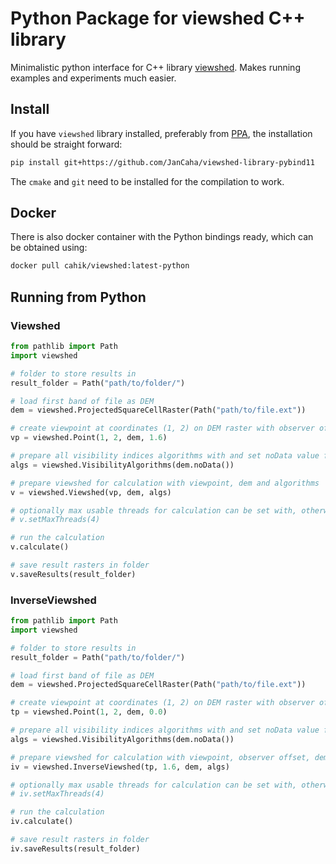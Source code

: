 # Python Package for viewshed C++ library

Minimalistic python interface for C++ library [viewshed](https://github.com/JanCaha/cpp-viewshed-library). Makes running examples and experiments much easier.

## Install

If you have `viewshed` library installed, preferably from [PPA](https://launchpad.net/~jancaha/+archive/ubuntu/gis-tools), the installation should be straight forward:

```bash
pip install git+https://github.com/JanCaha/viewshed-library-pybind11
```

The `cmake` and `git` need to be installed for the compilation to work.

## Docker

There is also docker container with the Python bindings ready, which can be obtained using:

```bash
docker pull cahik/viewshed:latest-python
```

## Running from Python

### Viewshed

```python
from pathlib import Path
import viewshed

# folder to store results in
result_folder = Path("path/to/folder/")

# load first band of file as DEM 
dem = viewshed.ProjectedSquareCellRaster(Path("path/to/file.ext"))

# create viewpoint at coordinates (1, 2) on DEM raster with observer offset 1.6
vp = viewshed.Point(1, 2, dem, 1.6)

# prepare all visibility indices algorithms with and set noData value from DEM as noData to results
algs = viewshed.VisibilityAlgorithms(dem.noData())

# prepare viewshed for calculation with viewpoint, dem and algorithms
v = viewshed.Viewshed(vp, dem, algs)

# optionally max usable threads for calculation can be set with, otherwise all available threads are used
# v.setMaxThreads(4) 

# run the calculation
v.calculate()

# save result rasters in folder
v.saveResults(result_folder)
```

### InverseViewshed

```python
from pathlib import Path
import viewshed

# folder to store results in
result_folder = Path("path/to/folder/")

# load first band of file as DEM 
dem = viewshed.ProjectedSquareCellRaster(Path("path/to/file.ext"))

# create viewpoint at coordinates (1, 2) on DEM raster with observer offset 1.6
tp = viewshed.Point(1, 2, dem, 0.0)

# prepare all visibility indices algorithms with and set noData value from DEM as noData to results
algs = viewshed.VisibilityAlgorithms(dem.noData())

# prepare viewshed for calculation with viewpoint, observer offset, dem and algorithms
iv = viewshed.InverseViewshed(tp, 1.6, dem, algs)

# optionally max usable threads for calculation can be set with, otherwise all available threads are used
# iv.setMaxThreads(4) 

# run the calculation
iv.calculate()

# save result rasters in folder
iv.saveResults(result_folder)
```
